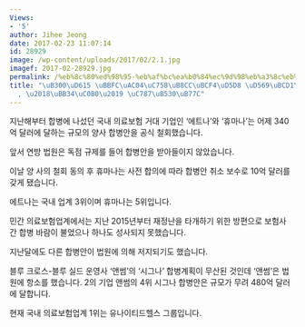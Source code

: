 ```yaml
---
Views:
- '5'
author: Jihee Jeong
date: 2017-02-23 11:07:14
id: 28929
image: /wp-content/uploads/2017/02/2.1.jpg
imagef: 2017-02-28929.jpg
permalink: /%eb%8c%80%ed%98%95-%eb%af%bc%ea%b0%84%ec%9d%98%eb%a3%8c%eb%b3%b4%ed%97%98-%ed%95%a9%eb%b3%91%ec%b6%94%ec%a7%84-%eb%ac%b4%ec%82%b0-%ec%9e%87%eb%94%b0%eb%9d%bc/
title: "\uB300\uD615 \uBBFC\uAC04\uC758\uB8CC\uBCF4\uD5D8 \uD569\uBCD1\uCD94\uC9C4\
  , \u2018\uBB34\uC0B0\u2019 \uC787\uB530\uB77C"
---
```


지난해부터 합병에 나섰던 국내 의료보험 거대 기업인 ‘에트나’와 ‘휴마나’는 어제 340억 달러에 달하는 규모의 양사 합병안을 공식 철회했습니다.

앞서 연방 법원은 독점 규제를 들어 합병안을 받아들이지 않았습니다.

이날 양 사의 철회 동의 후 휴마나는 사전 합의에 따라 합병안 취소 보수로 10억 달러를 갖게 됐습니다.

에트나는 국내 업계 3위이며 휴마나는 5위입니다.

민간 의료보험업계에서는 지난 2015년부터 재정난을 타개하기 위한 방편으로 보험사 간 합병 바람이 불었으나 하나도 성사되지 못했습니다.

지난달에도 다른 합병안이 법원에 의해 저지되기도 했습니다.

블루 크로스-블루 실드 운영사 ‘앤썸’의 ‘시그나’ 합병계획이 무산된 것인데 ‘앤썸’은 법원에 항소를 했습니다. 2의 기업 앤썸의 4위 시그나 합병안은 규모가 무려 480억 달러에 달합니다.

현재 국내 의료보험업계 1위는 유나이티드헬스 그룹입니다.

&nbsp;

&nbsp;